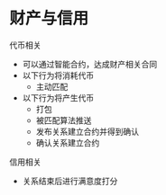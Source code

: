 # 财产与信用


代币相关
- 可以通过智能合约，达成财产相关合同
- 以下行为将消耗代币
  - 主动匹配
- 以下行为将产生代币
  - 打包
  - 被匹配算法推送
  - 发布关系建立合约并得到确认
  - 确认关系建立合约

信用相关
- 关系结束后进行满意度打分
